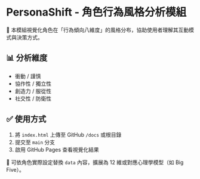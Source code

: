 
# PersonaShift - 角色行為風格分析模組

🧬 本模組視覺化角色在「行為傾向八維度」的風格分布，協助使用者理解其互動模式與決策方式。

## 📊 分析維度

- 衝動 / 謹慎
- 協作性 / 獨立性
- 創造力 / 服從性
- 社交性 / 防衛性

## ✅ 使用方式

1. 將 `index.html` 上傳至 GitHub `/docs` 或根目錄
2. 提交至 `main` 分支
3. 啟用 GitHub Pages 查看視覺化結果

🧪 可依角色實際設定替換 `data` 內容，擴展為 12 維或對應心理學模型（如 Big Five）。
